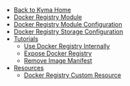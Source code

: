 <!-- markdown-link-check-disable -->
- [Back to Kyma Home](/)
- [Docker Registry Module](/docker-registry/user/README.md)
- [Docker Registry Module Configuration](/docker-registry/user/00-20-configure-docker-registry.md)
- [Docker Registry Storage Configuration](/docker-registry/user/00-30-storage-configuration.md)
- [Tutorials](/docker-registry/user/tutorials/README.md)
  - [Use Docker Registry Internally](/docker-registry/user/tutorials/01-10-use-registry-internally.md)
  - [Expose Docker Registry](/docker-registry/user/tutorials/01-20-expose-registry.md)
  - [Remove Image Manifest](/docker-registry/user/tutorials/01-30-remove-image-manifest.md)
- [Resources](/docker-registry/user/resources/README.md)
  - [Docker Registry Custom Resource](/docker-registry/user/resources/06-20-docker-registry-cr.md)
<!-- markdown-link-check-enable -->
